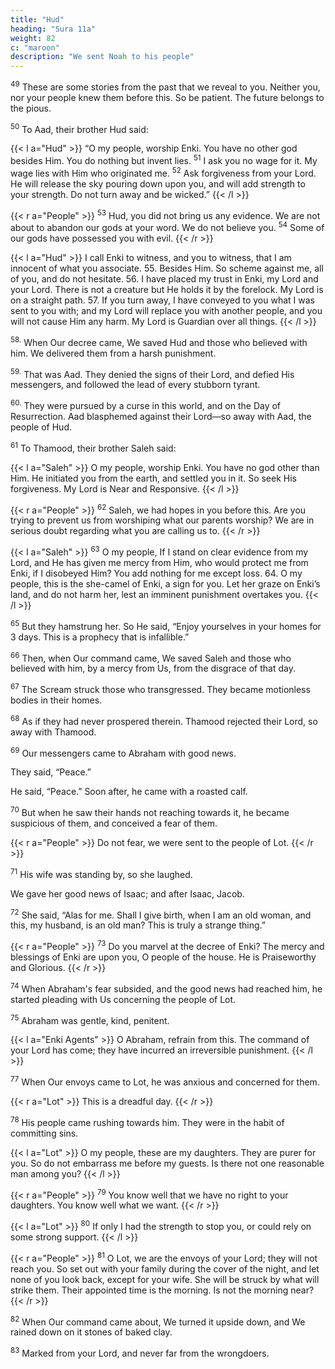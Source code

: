 ```yaml
---
title: "Hud"
heading: "Sura 11a"
weight: 82
c: "maroon"
description: "We sent Noah to his people"
---
```



<sup>49</sup> These are some stories from the past that we reveal to you. Neither you, nor your people knew them before this. So be patient. The future belongs to the pious.

<sup>50</sup> To Aad, their brother Hud said:

{{< l a="Hud" >}}
“O my people, worship Enki. You have no other god besides Him. You do nothing but invent lies. <sup>51</sup> I ask you no wage for it. My wage lies with Him who originated me. <sup>52</sup> Ask forgiveness from your Lord. He will release the sky pouring down upon you, and will add strength to your strength. Do not turn away and be wicked.”
{{< /l >}}


{{< r a="People" >}}
<sup>53</sup> Hud, you did not bring us any evidence. We are not about to abandon our gods at your word. We do not believe you. <sup>54</sup> Some of our gods have possessed you with evil.
{{< /r >}}


{{< l a="Hud" >}}
I call Enki to witness, and you to witness, that I am innocent of what you associate. 55. Besides Him. So scheme against me, all of you, and do not hesitate. 56. I have placed my trust in Enki, my Lord and your Lord. There is not a creature but He holds it by the forelock. My Lord is on a straight path. 57. If you turn away, I have conveyed to you what I was sent to you with; and my Lord will replace you with another people, and you will not cause Him any harm. My Lord is Guardian over all things.
{{< /l >}}


<sup>58.</sup> When Our decree came, We saved Hud and those who believed with him. We delivered them from a harsh punishment.

<sup>59.</sup> That was Aad. They denied the signs of their Lord, and defied His messengers, and followed the lead of every stubborn tyrant.

<sup>60.</sup> They were pursued by a curse in this world, and on the Day of Resurrection. Aad blasphemed against their Lord—so away with Aad, the people of Hud.


<sup>61</sup> To Thamood, their brother Saleh said: 

{{< l a="Saleh" >}}
O my people, worship Enki. You have no god other than Him. He initiated you from the earth, and settled you in it. So seek His forgiveness. My Lord is Near and Responsive.
{{< /l >}}

{{< r a="People" >}}
<sup>62</sup> Saleh, we had hopes in you before this. Are you trying to prevent us from worshiping what our parents worship?  We are in serious doubt regarding what you are calling us to.
{{< /r >}}


{{< l a="Saleh" >}}
<sup>63</sup> O my people, If I stand on clear evidence from my Lord, and He has given me mercy from Him, who would protect me from Enki, if I disobeyed Him? You add nothing for me except loss. 64. O my people, this is the she-camel of Enki, a sign for you. Let her graze on Enki’s land, and do not harm her, lest an imminent punishment overtakes you.
{{< /l >}}


<sup>65</sup> But they hamstrung her. So He said, “Enjoy yourselves in your homes for 3 days. This is a prophecy that is infallible.”

<sup>66</sup> Then, when Our command came, We saved Saleh and those who believed with him, by a mercy from Us, from the disgrace of that day. 

<!-- Your Lord is the Strong, the Mighty. -->

<sup>67</sup> The Scream struck those who transgressed. They became motionless bodies in their homes.

<sup>68</sup> As if they had never prospered therein. Thamood rejected their Lord, so away with Thamood.

<sup>69</sup> Our messengers came to Abraham with good news. 

They said, “Peace.” 

He said, “Peace.” Soon after, he came with a roasted calf.

<sup>70</sup> But when he saw their hands not reaching towards it, he became suspicious of them, and conceived a fear of them. 

{{< r a="People" >}}
Do not fear, we were sent to the people of Lot.
{{< /r >}}


<sup>71</sup> His wife was standing by, so she laughed. 

We gave her good news of Isaac; and after Isaac, Jacob.


<sup>72</sup> She said, “Alas for me. Shall I give birth, when I am an old woman, and this, my husband, is an old man? This is truly a strange thing.”

{{< r a="People" >}}
<sup>73</sup> Do you marvel at the decree of Enki? The mercy and blessings of Enki are upon you, O people of the house. He is Praiseworthy and Glorious.
{{< /r >}}


<sup>74</sup> When Abraham's fear subsided, and the good news had reached him, he started pleading with Us concerning the people of Lot.

<sup>75</sup> Abraham was gentle, kind, penitent.

{{< l a="Enki Agents" >}}
O Abraham, refrain from this. The command of your Lord has come; they have incurred an irreversible punishment.
{{< /l >}}


<sup>77</sup> When Our envoys came to Lot, he was anxious and concerned for them.

{{< r a="Lot" >}}
This is a dreadful day.
{{< /r >}}


<sup>78</sup> His people came rushing towards him. They were in the habit of committing sins.

{{< l a="Lot" >}}
O my people, these are my daughters. They are purer for you. So do not embarrass me before my guests. Is there not one reasonable man among you?
{{< /l >}}


{{< r a="People" >}}
<sup>79</sup> You know well that we have no right to your daughters. You know well what we want.
{{< /r >}}

{{< l a="Lot" >}}
<sup>80</sup> If only I had the strength to stop you, or could rely on some strong support.
{{< /l >}}


{{< r a="People" >}}
<sup>81</sup> O Lot, we are the envoys of your Lord; they will not reach you. So set out with your family during the cover of the night, and let none of you look back, except for your wife. She will be struck by what will strike them. Their appointed time is the morning. Is not the morning near?
{{< /r >}}


<sup>82</sup> When Our command came about, We turned it upside down, and We rained down on it stones of baked clay.

<sup>83</sup> Marked from your Lord, and never far from the wrongdoers.

